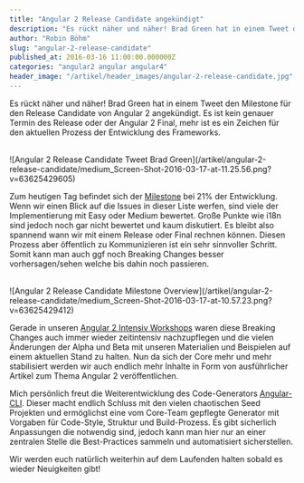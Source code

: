 ```yaml
---
title: "Angular 2 Release Candidate angekündigt"
description: "Es rückt näher und näher! Brad Green hat in einem Tweet den Milestone für den Release Candidate von Angular 2 angekündigt."
author: "Robin Böhm"
slug: "angular-2-release-candidate"
published_at: 2016-03-16 11:00:00.000000Z
categories: "angular2 angular angular4"
header_image: "/artikel/header_images/angular-2-release-candidate.jpg"
---
```


Es rückt näher und näher! Brad Green hat in einem Tweet den Milestone für den Release Candidate von Angular 2 angekündigt. Es ist kein genauer Termin des Release oder der Angular 2 Final, mehr ist es ein Zeichen für den aktuellen Prozess der Entwicklung des Frameworks.


<br/>
![Angular 2 Release Candidate Tweet Brad Green](/artikel/angular-2-release-candidate/medium_Screen-Shot-2016-03-17-at-11.25.56.png?v=63625429605)
<br/>

Zum heutigen Tag befindet sich der [Milestone](https://github.com/angular/angular/milestones) bei 21% der Entwicklung. Wenn wir einen Blick auf die Issues in dieser Liste werfen, sind viele der Implementierung mit Easy oder Medium bewertet. Große Punkte wie i18n sind jedoch noch gar nicht bewertet und kaum diskutiert. Es bleibt also spannend wann wir mit einem Release oder Final rechnen können. Diesen Prozess aber öffentlich zu Kommunizieren ist ein sehr sinnvoller Schritt. Somit kann man auch ggf noch Breaking Changes besser vorhersagen/sehen welche  bis dahin noch passieren.

<br/>
![Angular 2 Release Candidate Milestone Overview](/artikel/angular-2-release-candidate/medium_Screen-Shot-2016-03-17-at-10.57.23.png?v=63625429412)

<br/>


Gerade in unseren [Angular 2 Intensiv Workshops](/workshops/angular-intensiv) waren diese Breaking Changes auch immer wieder zeitintensiv nachzupflegen und die vielen Änderungen der Alpha und Beta mit unseren Materialien und Beispielen auf einem aktuellen Stand zu halten. Nun da sich der Core mehr und mehr stabilisiert werden wir auch endlich mehr Inhalte in Form von ausführlicher Artikel zum Thema Angular 2 veröffentlichen.

Mich persönlich freut die Weiterentwicklung des Code-Generators [Angular-CLI](https://github.com/angular/angular-cli). Dieser macht endlich Schluss mit den vielen chaotischen Seed Projekten und ermöglichst eine vom Core-Team gepflegte Generator mit Vorgaben für Code-Style, Struktur und Build-Prozess. Es gibt sicherlich Anpassungen die notwendig sind, jedoch kann man hier nur an einer zentralen Stelle die Best-Practices sammeln und automatisiert sicherstellen.

Wir werden euch natürlich weiterhin auf dem Laufenden halten sobald es wieder Neuigkeiten gibt!
